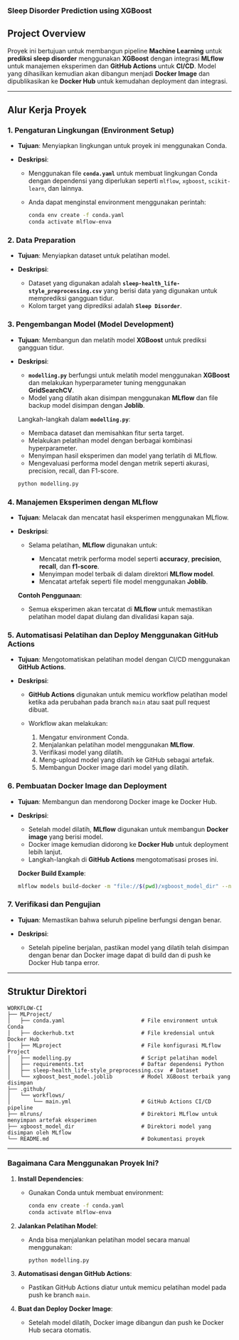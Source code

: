 ### Sleep Disorder Prediction using XGBoost 

## **Project Overview**

Proyek ini bertujuan untuk membangun pipeline **Machine Learning** untuk **prediksi sleep disorder** menggunakan **XGBoost** dengan integrasi **MLflow** untuk manajemen eksperimen dan **GitHub Actions** untuk **CI/CD**. Model yang dihasilkan kemudian akan dibangun menjadi **Docker Image** dan dipublikasikan ke **Docker Hub** untuk kemudahan deployment dan integrasi.

---

## **Alur Kerja Proyek**

### 1. **Pengaturan Lingkungan (Environment Setup)**

* **Tujuan**: Menyiapkan lingkungan untuk proyek ini menggunakan Conda.
* **Deskripsi**:

  * Menggunakan file **`conda.yaml`** untuk membuat lingkungan Conda dengan dependensi yang diperlukan seperti `mlflow`, `xgboost`, `scikit-learn`, dan lainnya.
  * Anda dapat menginstal environment menggunakan perintah:

    ```bash
    conda env create -f conda.yaml
    conda activate mlflow-enva
    ```

### 2. **Data Preparation**

* **Tujuan**: Menyiapkan dataset untuk pelatihan model.
* **Deskripsi**:

  * Dataset yang digunakan adalah **`sleep-health_life-style_preprocessing.csv`** yang berisi data yang digunakan untuk memprediksi gangguan tidur.
  * Kolom target yang diprediksi adalah **`Sleep Disorder`**.

### 3. **Pengembangan Model (Model Development)**

* **Tujuan**: Membangun dan melatih model **XGBoost** untuk prediksi gangguan tidur.
* **Deskripsi**:

  * **`modelling.py`** berfungsi untuk melatih model menggunakan **XGBoost** dan melakukan hyperparameter tuning menggunakan **GridSearchCV**.
  * Model yang dilatih akan disimpan menggunakan **MLflow** dan file backup model disimpan dengan **Joblib**.

  Langkah-langkah dalam **`modelling.py`**:

  * Membaca dataset dan memisahkan fitur serta target.
  * Melakukan pelatihan model dengan berbagai kombinasi hyperparameter.
  * Menyimpan hasil eksperimen dan model yang terlatih di MLflow.
  * Mengevaluasi performa model dengan metrik seperti akurasi, precision, recall, dan F1-score.

  ```bash
  python modelling.py
  ```

### 4. **Manajemen Eksperimen dengan MLflow**

* **Tujuan**: Melacak dan mencatat hasil eksperimen menggunakan MLflow.
* **Deskripsi**:

  * Selama pelatihan, **MLflow** digunakan untuk:

    * Mencatat metrik performa model seperti **accuracy**, **precision**, **recall**, dan **f1-score**.
    * Menyimpan model terbaik di dalam direktori **MLflow model**.
    * Mencatat artefak seperti file model menggunakan **Joblib**.

  **Contoh Penggunaan**:

  * Semua eksperimen akan tercatat di **MLflow** untuk memastikan pelatihan model dapat diulang dan divalidasi kapan saja.

### 5. **Automatisasi Pelatihan dan Deploy Menggunakan GitHub Actions**

* **Tujuan**: Mengotomatiskan pelatihan model dengan CI/CD menggunakan **GitHub Actions**.
* **Deskripsi**:

  * **GitHub Actions** digunakan untuk memicu workflow pelatihan model ketika ada perubahan pada branch `main` atau saat pull request dibuat.
  * Workflow akan melakukan:

    1. Mengatur environment Conda.
    2. Menjalankan pelatihan model menggunakan **MLflow**.
    3. Verifikasi model yang dilatih.
    4. Meng-upload model yang dilatih ke GitHub sebagai artefak.
    5. Membangun Docker image dari model yang dilatih.



### 6. **Pembuatan Docker Image dan Deployment**

* **Tujuan**: Membangun dan mendorong Docker image ke Docker Hub.
* **Deskripsi**:

  * Setelah model dilatih, **MLflow** digunakan untuk membangun **Docker image** yang berisi model.
  * Docker image kemudian didorong ke **Docker Hub** untuk deployment lebih lanjut.
  * Langkah-langkah di **GitHub Actions** mengotomatisasi proses ini.

  **Docker Build Example**:

  ```bash
  mlflow models build-docker -m "file://$(pwd)/xgboost_model_dir" --name xgb_model_image
  ```

### 7. **Verifikasi dan Pengujian**

* **Tujuan**: Memastikan bahwa seluruh pipeline berfungsi dengan benar.
* **Deskripsi**:

  * Setelah pipeline berjalan, pastikan model yang dilatih telah disimpan dengan benar dan Docker image dapat di build dan di push ke Docker Hub tanpa error.


---

## **Struktur Direktori**

```plaintext
WORKFLOW-CI
├── MLProject/
│   ├── conda.yaml                        # File environment untuk Conda
│   ├── dockerhub.txt                     # File kredensial untuk Docker Hub
│   ├── MLproject                         # File konfigurasi MLflow Project
│   ├── modelling.py                      # Script pelatihan model
│   ├── requirements.txt                  # Daftar dependensi Python
│   ├── sleep-health_life-style_preprocessing.csv  # Dataset
│   └── xgboost_best_model.joblib         # Model XGBoost terbaik yang disimpan
├── .github/
│   └── workflows/
│       └── main.yml                      # GitHub Actions CI/CD pipeline
├── mlruns/                               # Direktori MLflow untuk menyimpan artefak eksperimen
├── xgboost_model_dir                     # Direktori model yang disimpan oleh MLflow
└── README.md                             # Dokumentasi proyek

```

---

### **Bagaimana Cara Menggunakan Proyek Ini?**

1. **Install Dependencies**:

   * Gunakan Conda untuk membuat environment:

     ```bash
     conda env create -f conda.yaml
     conda activate mlflow-enva
     ```

2. **Jalankan Pelatihan Model**:

   * Anda bisa menjalankan pelatihan model secara manual menggunakan:

     ```bash
     python modelling.py
     ```

3. **Automatisasi dengan GitHub Actions**:

   * Pastikan GitHub Actions diatur untuk memicu pelatihan model pada push ke branch `main`.

4. **Buat dan Deploy Docker Image**:

   * Setelah model dilatih, Docker image dibangun dan push ke Docker Hub secara otomatis.

